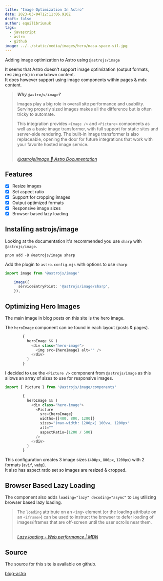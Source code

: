 ```yaml
---
title: "Image Optimization In Astro"
date: 2023-03-04T12:11:06.910Z
draft: false
author: equilibriumuk
tags:
  - javascript
  - astro
  - github
image: ../../static/media/images/hero/nasa-space-sil.jpg
---
```


Adding image optimization to Astro using `@astrojs/image`

It seems that Astro doesn't support image optimization (output formats, resizing etc) in markdown content.<br />
It does however support using image components within pages & mdx content.

<blockquote>
<strong><em>Why <code>@astrojs/image</code>?</em></strong><br />
<p>Images play a big role in overall site performance and usability. Serving properly sized images makes all the difference but is often tricky to automate.</p>
<p>This integration provides <code>&lt;Image /&gt;</code> and <code>&lt;Picture&gt;</code> components as well as a basic image transformer, with full support for static sites and server-side rendering. The built-in image transformer is also replaceable, opening the door for future integrations that work with your favorite hosted image service.</p>
<br/>
<cite><i class="fa fa-link"></i> <a href="https://docs.astro.build/en/guides/integrations-guide/image/" target="_blank" rel="noopener noreferrer">@astrojs/image 🚀 Astro Documentation</a></cite>
</blockquote>

## Features

- [x] Resize images
- [x] Set aspect ratio
- [x] Support for cropping images
- [x] Output optimized formats
- [x] Responsive image sizes
- [x] Browser based lazy loading

## Installing astrojs/image

Looking at the documentation it's recommended you use `sharp` with `@astrojs/image`.

```
pnpm add -D @astrojs/image sharp
```

Add the plugin to `astro.config.mjs` with options to use `sharp`

```ts
import image from '@astrojs/image'
```

```ts
    image({
      serviceEntryPoint: '@astrojs/image/sharp',
    }),
```

## Optimizing Hero Images

The main image in blog posts on this site is the hero image.

The `heroImage` component can be found in each layout (posts & pages).

```ts
        {
          heroImage && (
            <div class="hero-image">
              <img src={heroImage} alt="" />
            </div>
          )
        }
```

I decided to use the `<Picture />` component from `@astrojs/image` as this allows an array of sizes to use for responsive images.

```ts
import { Picture } from '@astrojs/image/components'
```

```ts
        {
          heroImage && (
            <div class="hero-image">
              <Picture
                src={heroImage}
                widths={[400, 800, 1200]}
                sizes="(max-width: 1200px) 100vw, 1200px"
                alt=""
                aspectRatio={1200 / 500}
              />
            </div>
          )
        }
```

This configuration creates 3 image sizes (`400px`, `800px`, `1200px`) with 2 formats (`avif`, `webp`).<br/>
It also has aspect ratio set so images are resized & cropped.

## Browser Based Lazy Loading

The component also adds `loading="lazy" decoding="async"` to `img` utilizing browser based lazy loading.

<blockquote><p>The <code>loading</code> attribute on an <code><</code><code>img</code><code>></code> element (or the loading attribute on an <code><</code><code>iframe</code><code>></code>) can be used to instruct the browser to defer loading of images/iframes that are off-screen until the user scrolls near them.</p>
<br/>
<cite><i class="fa fa-link"></i> <a href="https://developer.mozilla.org/en-US/docs/Web/Performance/Lazy_loading#images_and_iframes" target="_blank" rel="noopener noreferrer">Lazy loading - Web performance | MDN</a></cite></blockquote>

## Source

The source for this site is available on github.

<a class="github" href="https://github.com/equk/blog-astro" aria-label="View on GitHub" target="_blank" rel="noopener noreferrer"><i class="fa fa-github"></i> blog-astro</a>